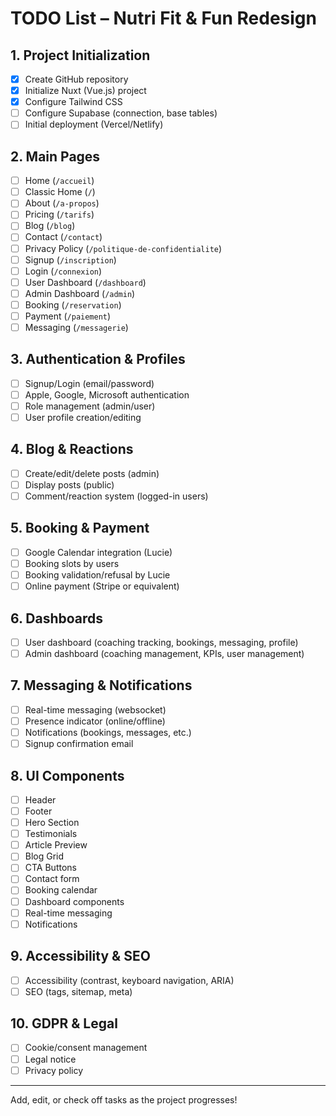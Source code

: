 # TODO List – Nutri Fit & Fun Redesign

## 1. Project Initialization
- [x] Create GitHub repository
- [x] Initialize Nuxt (Vue.js) project
- [x] Configure Tailwind CSS
- [ ] Configure Supabase (connection, base tables)
- [ ] Initial deployment (Vercel/Netlify)

## 2. Main Pages
- [ ] Home (`/accueil`)
- [ ] Classic Home (`/`)
- [ ] About (`/a-propos`)
- [ ] Pricing (`/tarifs`)
- [ ] Blog (`/blog`)
- [ ] Contact (`/contact`)
- [ ] Privacy Policy (`/politique-de-confidentialite`)
- [ ] Signup (`/inscription`)
- [ ] Login (`/connexion`)
- [ ] User Dashboard (`/dashboard`)
- [ ] Admin Dashboard (`/admin`)
- [ ] Booking (`/reservation`)
- [ ] Payment (`/paiement`)
- [ ] Messaging (`/messagerie`)

## 3. Authentication & Profiles
- [ ] Signup/Login (email/password)
- [ ] Apple, Google, Microsoft authentication
- [ ] Role management (admin/user)
- [ ] User profile creation/editing

## 4. Blog & Reactions
- [ ] Create/edit/delete posts (admin)
- [ ] Display posts (public)
- [ ] Comment/reaction system (logged-in users)

## 5. Booking & Payment
- [ ] Google Calendar integration (Lucie)
- [ ] Booking slots by users
- [ ] Booking validation/refusal by Lucie
- [ ] Online payment (Stripe or equivalent)

## 6. Dashboards
- [ ] User dashboard (coaching tracking, bookings, messaging, profile)
- [ ] Admin dashboard (coaching management, KPIs, user management)

## 7. Messaging & Notifications
- [ ] Real-time messaging (websocket)
- [ ] Presence indicator (online/offline)
- [ ] Notifications (bookings, messages, etc.)
- [ ] Signup confirmation email

## 8. UI Components
- [ ] Header
- [ ] Footer
- [ ] Hero Section
- [ ] Testimonials
- [ ] Article Preview
- [ ] Blog Grid
- [ ] CTA Buttons
- [ ] Contact form
- [ ] Booking calendar
- [ ] Dashboard components
- [ ] Real-time messaging
- [ ] Notifications

## 9. Accessibility & SEO
- [ ] Accessibility (contrast, keyboard navigation, ARIA)
- [ ] SEO (tags, sitemap, meta)

## 10. GDPR & Legal
- [ ] Cookie/consent management
- [ ] Legal notice
- [ ] Privacy policy

---

Add, edit, or check off tasks as the project progresses!